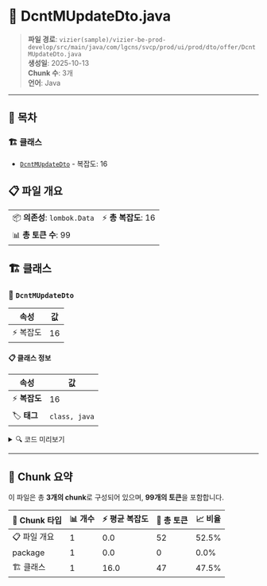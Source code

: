 # 📄 DcntMUpdateDto.java

> **파일 경로**: `vizier(sample)/vizier-be-prod-develop/src/main/java/com/lgcns/svcp/prod/ui/prod/dto/offer/DcntMUpdateDto.java`  
> **생성일**: 2025-10-13  
> **Chunk 수**: 3개  
> **언어**: Java
---

## 📑 목차

### 🏗️ 클래스
- [`DcntMUpdateDto`](#class-dcntmupdatedto) - 복잡도: 16

## 📋 파일 개요

| | |
|--|--|
| 📦 **의존성**: `lombok.Data` | ⚡ **총 복잡도**: 16 |
| 📊 **총 토큰 수**: 99 |  |



## 🏗️ 클래스

### <a id="class-dcntmupdatedto"></a>🎯 `DcntMUpdateDto`

| 속성 | 값 |
|------|----|
| ⚡ 복잡도 | 16 |



#### 📋 클래스 정보

| 속성 | 값 |
|------|----|
| ⚡ **복잡도** | 16 || 📍 **라인 범위** | 6-6 |
| 🏷️ **태그** | `class, java` |

<details>
<summary>🔍 코드 미리보기</summary>

```java
public class DcntMUpdateDto {
	private String type;
	private String dcntCd;
	private String dcntNm;
	private String prty;
	private String prodKdCd;
	private String dcntValdStrtDtm;
	private String dcntValdEndDtm;
	private String rgstUsr;
	private String rgstDtm;
	private String updUsr;
	private String updDtm;
	
	private String dcntGrpRepKdCd;
	
	private String overview;
	private String comment;
}...
```

**Chunk 정보**
- 🆔 **ID**: `20c5a3bc42e8`
- 📍 **라인**: 6-6
- 📊 **토큰**: 47
- 🏷️ **태그**: `class, java`

</details>

---





## 🧩 Chunk 요약

이 파일은 총 **3개의 chunk**로 구성되어 있으며, **99개의 토큰**을 포함합니다.

| 🧩 Chunk 타입 | 📊 개수 | ⚡ 평균 복잡도 | 📝 총 토큰 | 📈 비율 |
|---------------|--------|-------------|----------|--------|
| 📋 파일 개요 | 1 | 0.0 | 52 | 52.5% |
| package | 1 | 0.0 | 0 | 0.0% |
| 🏗️ 클래스 | 1 | 16.0 | 47 | 47.5% |

